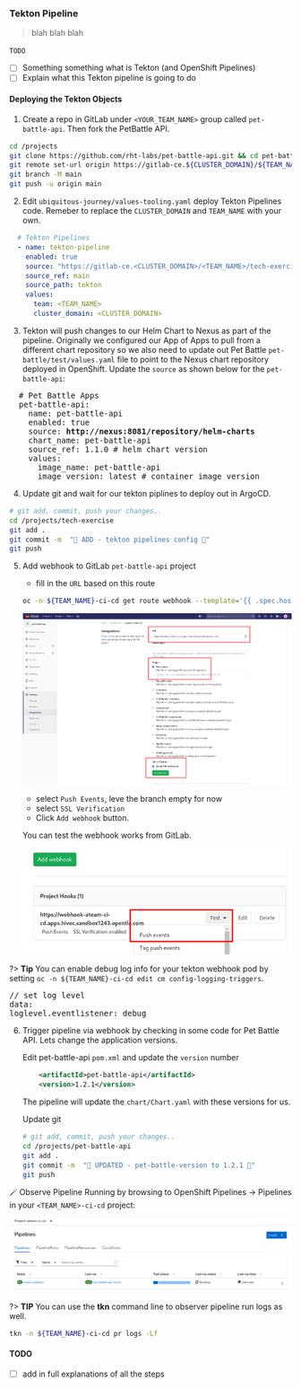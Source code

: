 ### Tekton Pipeline 
> blah blah blah

`TODO`
- [ ] Something something what is Tekton (and OpenShift Pipelines)
- [ ] Explain what this Tekton pipeline is going to do

#### Deploying the Tekton Objects

1. Create a repo in GitLab under `<YOUR_TEAM_NAME>` group called `pet-battle-api`. Then fork the PetBattle API.

```bash
cd /projects
git clone https://github.com/rht-labs/pet-battle-api.git && cd pet-battle-api
git remote set-url origin https://gitlab-ce.${CLUSTER_DOMAIN}/${TEAM_NAME}/pet-battle-api.git
git branch -M main
git push -u origin main
```

2. Edit `ubiquitous-journey/values-tooling.yaml` deploy Tekton Pipelines code. Remeber to replace the `CLUSTER_DOMAIN` and `TEAM_NAME` with your own.

```yaml
  # Tekton Pipelines
  - name: tekton-pipeline
    enabled: true
    source: "https://gitlab-ce.<CLUSTER_DOMAIN>/<TEAM_NAME>/tech-exercise.git"
    source_ref: main
    source_path: tekton
    values:
      team: <TEAM_NAME>
      cluster_domain: <CLUSTER_DOMAIN>
```

3. Tekton will push changes to our Helm Chart to Nexus as part of the pipeline. Originally we configured our App of Apps to pull from a different chart repository so we also need to update out Pet Battle `pet-battle/test/values.yaml` file to point to the Nexus chart repository deployed in OpenShift. Update the `source` as shown below for the `pet-battle-api`:
<pre>
  # Pet Battle Apps
  pet-battle-api:
    name: pet-battle-api
    enabled: true
    source: <strong>http://nexus:8081/repository/helm-charts</strong>
    chart_name: pet-battle-api
    source_ref: 1.1.0 # helm chart version
    values:
      image_name: pet-battle-api
      image_version: latest # container image version
</pre>

4. Update git and wait for our tekton piplines to deploy out in ArgoCD.
```bash
# git add, commit, push your changes..
cd /projects/tech-exercise
git add .
git commit -m  "🍕 ADD - tekton pipelines config 🍕" 
git push 
```

5. Add webhook to GitLab `pet-battle-api` project

    - fill in the `URL` based on this route

    ```bash
    oc -n ${TEAM_NAME}-ci-cd get route webhook --template='{{ .spec.host }}'
    ```

    ![gitlab-webhook-trigger.png](images/gitlab-webhook-trigger.png)
    - select `Push Events`, leve the branch empty for now
    - select `SSL Verification`
    - Click `Add webhook` button.

    You can test the webhook works from GitLab.

    ![gitlab-test-webhook.png](images/gitlab-test-webhook.png)


?> **Tip** You can enable debug log info for your tekton webhook pod by setting ```oc -n ${TEAM_NAME}-ci-cd edit cm config-logging-triggers```.
<pre>
// set log level
data:
loglevel.eventlistener: debug
</pre>


6. Trigger pipeline via webhook by checking in some code for Pet Battle API. Lets change the application versions.

    Edit pet-battle-api `pom.xml` and update the `version` number

    ```xml
        <artifactId>pet-battle-api</artifactId>
        <version>1.2.1</version>
    ```

    The pipeline will update the `chart/Chart.yaml` with these versions for us.

    Update git

    ```bash
    # git add, commit, push your changes..
    cd /projects/pet-battle-api
    git add .
    git commit -m  "🍕 UPDATED - pet-battle-version to 1.2.1 🍕" 
    git push 
    ```

🪄 Observe Pipeline Running by browsing to OpenShift Pipelines -> Pipelines in your `<TEAM_NAME>-ci-cd` project:

![images/tekton-pipeline-running.png](images/tekton-pipeline-running.png)

?> **TIP** You can use the **tkn** command line to observer pipeline run logs as well.

```bash
tkn -n ${TEAM_NAME}-ci-cd pr logs -Lf
```

#### TODO
- [ ] add in full explanations of all the steps